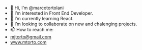 - 👋 Hi, I’m @marcotortolani
- 👀 I’m interested in Front End Developer.
- 🌱 I’m currently learning React.
- 💞️ I’m looking to collaborate on new and chalenging projects.
- 📫 How to reach me: 
- mjtorto@gmail.com
- www.mtorto.com


<!---
marcotortolani/marcotortolani is a ✨ special ✨ repository because its `README.md` (this file) appears on your GitHub profile.
You can click the Preview link to take a look at your changes.
--->
